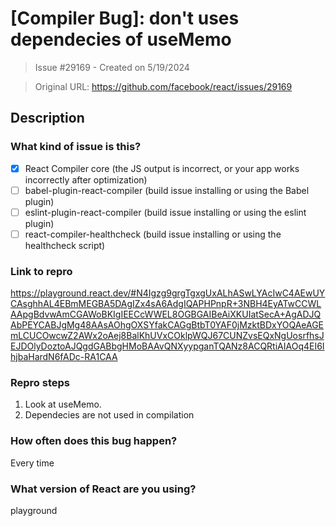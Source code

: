 # [Compiler Bug]: don't uses dependecies of useMemo

> Issue #29169 - Created on 5/19/2024

> Original URL: https://github.com/facebook/react/issues/29169

## Description

### What kind of issue is this?

- [X] React Compiler core (the JS output is incorrect, or your app works incorrectly after optimization)
- [ ] babel-plugin-react-compiler (build issue installing or using the Babel plugin)
- [ ] eslint-plugin-react-compiler (build issue installing or using the eslint plugin)
- [ ] react-compiler-healthcheck (build issue installing or using the healthcheck script)

### Link to repro

https://playground.react.dev/#N4Igzg9grgTgxgUxALhASwLYAcIwC4AEwUYCAsghhAL4EBmMEGBA5DAgIZx4sA6AdgIQAPHPnpR+3NBH4EyATwCCWLAApgBdvwAmCGAWoBKIgIEECcWWEL8OGBGAIBeAiXKUIatSecA+AgADJQAbPEYCABJgMg48AAsAOhgOXSYfakCAGgBtbT0YAF0jMzktBDxYOQAeAGEmLCUCOwcwZ2AWx2oAej8BalKhUVxCOklpWQJ67CUNZvsEQxNgUosrfhsJEJDOlyDoztoAJQgdGABbgHMoBAAvQNXyypganTQANz8ACQRtiAIAOq4EI6IhjbaHardN6fADc-RA1CAA

### Repro steps

1. Look at useMemo. 
2. Dependecies are not used in compilation

### How often does this bug happen?

Every time

### What version of React are you using?

playground
